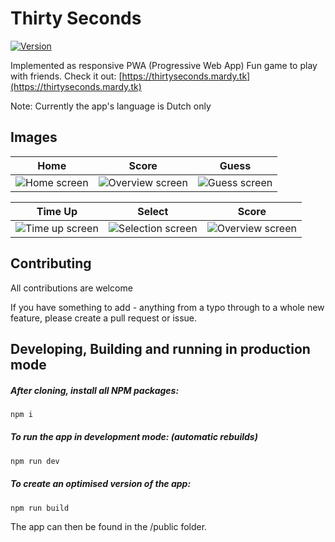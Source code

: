 # Thirty Seconds
[![Version](https://badgen.net/github/release/themardy/ThirtySeconds)](https://github.com/TheMardy/ThirtySeconds/releases)

Implemented as responsive PWA (Progressive Web App)
Fun game to play with friends.
Check it out: [https://thirtyseconds.mardy.tk](https://thirtyseconds.mardy.tk)

Note: Currently the app's language is Dutch only

## Images
Home                        |           Score         |     Guess   |
:-------------------------:|:-------------------------:|:------------:
![](https://raw.githubusercontent.com/TheMardy/ThirtySeconds/master/images/Home.png "Home screen") | ![](https://raw.githubusercontent.com/TheMardy/ThirtySeconds/master/images/Overview.png "Overview screen") | ![](https://raw.githubusercontent.com/TheMardy/ThirtySeconds/master/images/Guess.png "Guess screen")

Time Up                        |           Select         |     Score   |
:-------------------------:|:-------------------------:|:------------:
![](https://raw.githubusercontent.com/TheMardy/ThirtySeconds/master/images/TimeUp.png "Time up screen") | ![](https://raw.githubusercontent.com/TheMardy/ThirtySeconds/master/images/SelectionScreen.png "Selection screen") | ![](https://raw.githubusercontent.com/TheMardy/ThirtySeconds/master/images/Overview2.png "Overview screen")


## Contributing
All contributions are welcome

If you have something to add - anything from a typo through to a whole new feature, please create a pull request or issue.
 
## Developing, Building and running in production mode

##### After cloning, install all NPM packages:
```bash
npm i
```

##### To run the app in development mode: (automatic rebuilds)
```bash
npm run dev
```

##### To create an optimised version of the app:

```bash
npm run build
```
The app can then be found in the /public folder.
